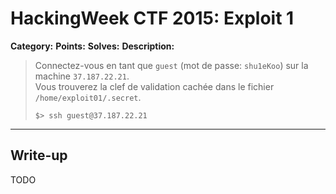 # HackingWeek CTF 2015: Exploit 1

**Category:**
**Points:**
**Solves:**
**Description:**

> Connectez-vous en tant que <code>guest</code> (mot de passe: <code>shu1eKoo</code>) sur la machine <code>37.187.22.21</code>.<br>
> Vous trouverez la clef de validation cachée dans le fichier <code>/home/exploit01/.secret</code>.
>
> ```
> $> ssh guest@37.187.22.21
> ```

___

## Write-up

TODO
